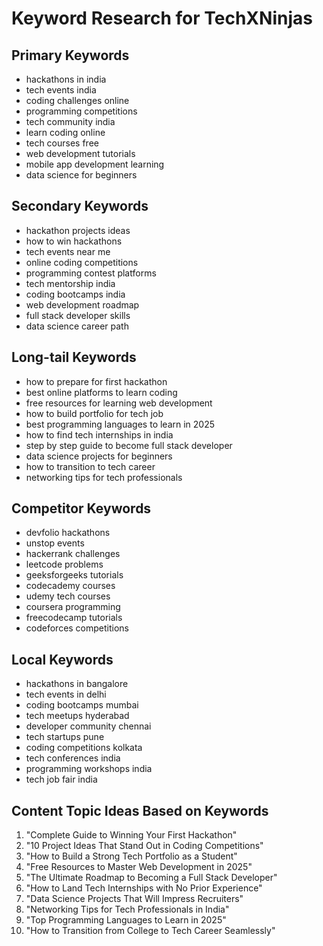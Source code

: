 # Keyword Research for TechXNinjas

## Primary Keywords
- hackathons in india
- tech events india
- coding challenges online
- programming competitions
- tech community india
- learn coding online
- tech courses free
- web development tutorials
- mobile app development learning
- data science for beginners

## Secondary Keywords
- hackathon projects ideas
- how to win hackathons
- tech events near me
- online coding competitions
- programming contest platforms
- tech mentorship india
- coding bootcamps india
- web development roadmap
- full stack developer skills
- data science career path

## Long-tail Keywords
- how to prepare for first hackathon
- best online platforms to learn coding
- free resources for learning web development
- how to build portfolio for tech job
- best programming languages to learn in 2025
- how to find tech internships in india
- step by step guide to become full stack developer
- data science projects for beginners
- how to transition to tech career
- networking tips for tech professionals

## Competitor Keywords
- devfolio hackathons
- unstop events
- hackerrank challenges
- leetcode problems
- geeksforgeeks tutorials
- codecademy courses
- udemy tech courses
- coursera programming
- freecodecamp tutorials
- codeforces competitions

## Local Keywords
- hackathons in bangalore
- tech events in delhi
- coding bootcamps mumbai
- tech meetups hyderabad
- developer community chennai
- tech startups pune
- coding competitions kolkata
- tech conferences india
- programming workshops india
- tech job fair india

## Content Topic Ideas Based on Keywords
1. "Complete Guide to Winning Your First Hackathon"
2. "10 Project Ideas That Stand Out in Coding Competitions"
3. "How to Build a Strong Tech Portfolio as a Student"
4. "Free Resources to Master Web Development in 2025"
5. "The Ultimate Roadmap to Becoming a Full Stack Developer"
6. "How to Land Tech Internships with No Prior Experience"
7. "Data Science Projects That Will Impress Recruiters"
8. "Networking Tips for Tech Professionals in India"
9. "Top Programming Languages to Learn in 2025"
10. "How to Transition from College to Tech Career Seamlessly"